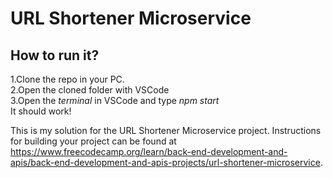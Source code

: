 # URL Shortener Microservice

## How to run it?

1.Clone the repo in your PC. <br>
2.Open the cloned folder with VSCode <br>
3.Open the *terminal* in VSCode and type *npm start* <br>
It should work! <br>

This is my solution for the URL Shortener Microservice project. Instructions for building your project can be found at https://www.freecodecamp.org/learn/back-end-development-and-apis/back-end-development-and-apis-projects/url-shortener-microservice.
